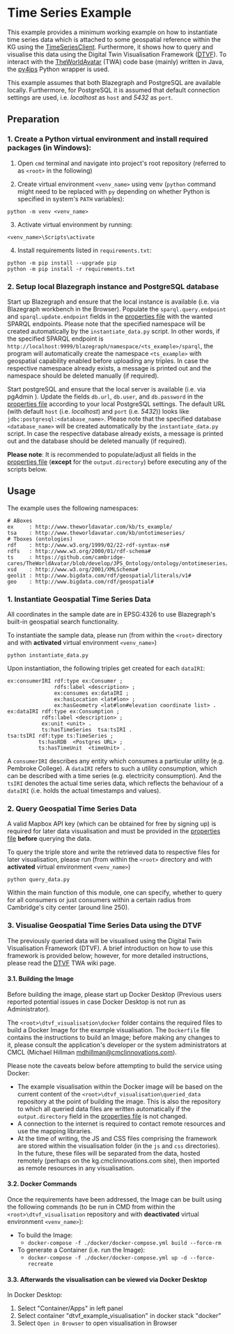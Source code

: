 # Time Series Example

This example provides a minimum working example on how to instantiate time series data which is attached to some geospatial reference within the KG using the [TimeSeriesClient]. Furthermore, it shows how to query and visualise this data using the Digital Twin Visualisation Framework ([DTVF]). To interact with the [TheWorldAvatar] (TWA) code base (mainly) written in Java, the [py4jps] Python wrapper is used.

This example assumes that both Blazegraph and PostgreSQL are available locally. Furthermore, for PostgreSQL it is assumed that default connection settings are used, i.e. _localhost_ as `host` and _5432_ as `port`.

## Preparation
### 1. Create a Python virtual environment and install required packages (in Windows):

1) Open `cmd` terminal and navigate into project's root repository (referred to as `<root>` in the following)

2) Create virtual environment `<venv_name>` using venv (`python` command might need to be replaced with `py` depending on whether Python is specified in system's `PATH` variables):
```
python -m venv <venv_name>
```

3) Activate virtual environment by running:
```
<venv_name>\Scripts\activate
```

4) Install requirements listed in `requirements.txt`:
```
python -m pip install --upgrade pip  
python -m pip install -r requirements.txt
```

### 2. Setup local Blazegraph instance and PostgreSQL database 

Start up Blazegraph and ensure that the local instance is available (i.e. via Blazegraph workbench in the Browser). Populate the `sparql.query.endpoint` and `sparql.update.endpoint` fields in the [properties file] with the wanted SPARQL endpoints. Please note that the specified namespace will be created automatically by the `instantiate_data.py` script. In other words, if the specified SPARQL endpoint is `http://localhost:9999/blazegraph/namespace/<ts_example>/sparql`, the program will automatically create the namespace `<ts_example>` with geospatial capability enabled before uploading any triples. In case the respective namespace already exists, a message is printed out and the namespace should be deleted manually (if required).

Start postgreSQL and ensure that the local server is available (i.e. via pgAdmin ). Update the fields `db.url`, `db.user`, and `db.password` in the [properties file] according to your local PostgreSQL settings. The default URL (with default `host` (i.e. _localhost_) and `port` (i.e. _5432_)) looks like `jdbc:postgresql:<database_name>`. Please note that the specified database `<database_name>` will be created automatically by the `instantiate_data.py` script. In case the respective database already exists, a message is printed out and the database should be deleted manually (if required).

**Please note**: It is recommended to populate/adjust all fields in the [properties file] (**except** for the `output.directory`) before executing any of the scripts below.

## Usage

The example uses the following namespaces:
```
# ABoxes
ex     : http://www.theworldavatar.com/kb/ts_example/
tsa    : http://www.theworldavatar.com/kb/ontotimeseries/
# Tboxes (ontologies)
rdf    : http://www.w3.org/1999/02/22-rdf-syntax-ns#
rdfs   : http://www.w3.org/2000/01/rdf-schema#
ts     : https://github.com/cambridge-cares/TheWorldAvatar/blob/develop/JPS_Ontology/ontology/ontotimeseries/OntoTimeSeries.owl#
xsd    : http://www.w3.org/2001/XMLSchema#
geolit : http://www.bigdata.com/rdf/geospatial/literals/v1#
geo    : http://www.bigdata.com/rdf/geospatial#
```

### 1. Instantiate Geospatial Time Series Data

All coordinates in the sample date are in EPSG:4326 to use Blazegraph's built-in geospatial search functionality.

To instantiate the sample data, please run (from within the `<root>` directory and with **activated** virtual environment `<venv_name>`)
```
python instantiate_data.py
```
Upon instantiation, the following triples get created for each `dataIRI`:
```
ex:consumerIRI rdf:type ex:Consumer ;
               rdfs:label <description> ; 
               ex:consumes ex:dataIRI ; 
               ex:hasLocation <lat#lon> ;
               ex:hasGeometry <lat#lon#elevation coordinate list> .
ex:dataIRI rdf:type ex:Consumption ;
           rdfs:label <description> ;
           ex:unit <unit> .
           ts:hasTimeSeries  tsa:tsIRI .
tsa:tsIRI rdf:type ts:TimeSeries ;  
          ts:hasRDB  <Postgres URL> ;
          ts:hasTimeUnit  <timeUnit> .
```
A `consumerIRI` describes any entity which consumes a particular utility (e.g. Pembroke College). A `dataIRI` refers to such a utility consumption, which can be described with a time series (e.g. electricity consumption). And the `tsIRI` denotes the actual time series data, which reflects the behaviour of a `dataIRI` (i.e. holds the actual timestamps and values).

### 2. Query Geospatial Time Series Data

A valid Mapbox API key (which can be obtained for free by signing up) is required for later data visualisation and must be provided in the [properties file] **before** querying the data.

To query the triple store and write the retrieved data to respective files for later visualisation, please run (from within the `<root>` directory and with **activated** virtual environment `<venv_name>`)
```
python query_data.py
```

Within the main function of this module, one can specify, whether to query for all consumers or just consumers within a certain radius from Cambridge's city center (around line 250).

### 3. Visualise Geospatial Time Series Data using the DTVF

The previously queried data will be visualised using the Digital Twin Visualisation Framework (DTVF). A brief introduction on how to use this framework is provided below; however, for more detailed instructions, please read the [DTVF] TWA wiki page.

#### 3.1. Building the Image

Before building the image, please start up Docker Desktop (Previous users reported potential issues in case Docker Desktop is not run as Administrator). 

The `<root>\dtvf_visualisation\docker` folder contains the required files to build a Docker Image for the example visualisation. The `Dockerfile` file contains the instructions to build an Image; before making any changes to it, please consult the application's developer or the system administrators at CMCL (Michael Hillman <mdhillman@cmclinnovations.com>).

Please note the caveats below before attempting to build the service using Docker:

* The example visualisation within the Docker image will be based on the current content of the `<root>\dtvf_visualisation\queried_data` repository at the point of building the image. This is also the repository to which all queried data files are written automatically  if the `output.directory` field in the [properties file] is not changed.
* A connection to the internet is required to contact remote resources and use the mapping libraries.
* At the time of writing, the JS and CSS files comprising the framework are stored within the  visualisation folder (in the `js` and `css` directories). In the future, these files will be separated from the data, hosted remotely (perhaps on the kg.cmclinnovations.com site), then imported as remote resources in any visualisation.

#### 3.2. Docker Commands
Once the requirements have been addressed, the Image can be built using the following commands (to be run in CMD from within the `<root>\dtvf_visualisation` repository and with **deactivated** virtual environment `<venv_name>`):

+ To build the Image:
  + `docker-compose -f ./docker/docker-compose.yml build --force-rm`
+ To generate a Container (i.e. run the Image):
  + `docker-compose -f ./docker/docker-compose.yml up -d --force-recreate`

#### 3.3. Afterwards the visualisation can be viewed via Docker Desktop 
In Docker Desktop:
1. Select "Container/Apps" in left panel
2. Select container "dtvf_example_visualisation" in docker stack "docker"
3. Select `Open in Browser` to open visualisation in Browser



[TheWorldAvatar]: https://github.com/cambridge-cares/TheWorldAvatar
[DTVF]: https://github.com/cambridge-cares/TheWorldAvatar/wiki/Digital-Twin-Visualisations
[TimeSeriesClient]: https://github.com/cambridge-cares/TheWorldAvatar/tree/develop/JPS_BASE_LIB/src/main/java/uk/ac/cam/cares/jps/base/timeseries
[py4jps]: https://github.com/cambridge-cares/TheWorldAvatar/tree/develop/JPS_BASE_LIB/python_wrapper
[properties file]: resources/ts_example.properties